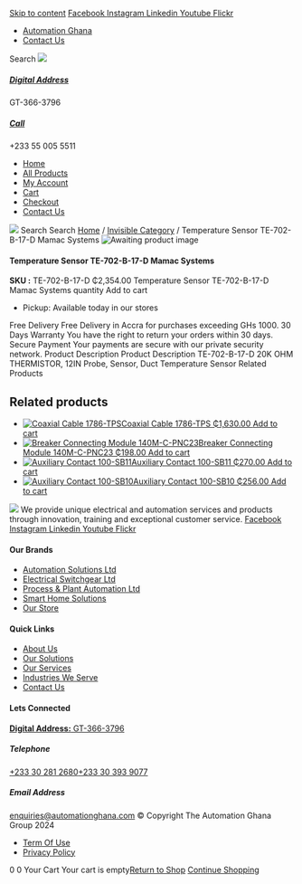 [Skip to content](https://store.automationghana.com/product/temperature-sensor-te-702-b-17-d-mamac-systems/#content)
[ Facebook ](https://www.facebook.com/automationgh/) [ Instagram ](https://www.instagram.com/automationgh/) [ Linkedin ](https://www.linkedin.com/company/the-automation-ghana-limited/) [ Youtube ](https://www.youtube.com/channel/UCurrRDUSm5oIW39VXjn1u0w) [ Flickr ](https://www.flickr.com/photos/181794037@N07/)
  * [ Automation Ghana ](https://automationghana.com)
  * [ Contact Us ](https://store.automationghana.com/contact/)


Search
[ ![](https://store.automationghana.com/wp-content/uploads/2024/04/Website-TAGG-Logo-BLUE.png) ](https://store.automationghana.com/)
[ ](https://maps.app.goo.gl/m4xeaagWCNbLk4jM6)
#####  [ Digital Address ](https://maps.app.goo.gl/m4xeaagWCNbLk4jM6)
GT-366-3796 
[ ](tel:+233550055511)
#####  [ Call ](tel:+233550055511)
+233 55 005 5511 
  * [Home](https://store.automationghana.com/)
  * [All Products](https://store.automationghana.com/shop/)
  * [My Account](https://store.automationghana.com/my-account/)
  * [Cart](https://store.automationghana.com/cart/)
  * [Checkout](https://store.automationghana.com/checkout/)
  * [Contact Us](https://store.automationghana.com/contact/)


[![](https://store.automationghana.com/wp-content/uploads/2024/04/AutomationGhana_logo_white.png)](https://store.automationghana.com)
Search
Search
[Home](https://store.automationghana.com) / [Invisible Category](https://store.automationghana.com/product-category/invisible-category/) / Temperature Sensor TE-702-B-17-D Mamac Systems
![Awaiting product image](https://store.automationghana.com/wp-content/uploads/woocommerce-placeholder-600x600.png)
####  Temperature Sensor TE-702-B-17-D Mamac Systems 
**SKU :** TE-702-B-17-D 
₵2,354.00
Temperature Sensor TE-702-B-17-D Mamac Systems quantity
Add to cart
  * Pickup: Available today in our stores


Free Delivery 
Free Delivery in Accra for purchases exceeding GHs 1000. 
30 Days Warranty 
You have the right to return your orders within 30 days. 
Secure Payment 
Your payments are secure with our private security network. 
Product Description
Product Description
TE-702-B-17-D 20K OHM THERMISTOR, 12IN Probe, Sensor, Duct Temperature Sensor
Related Products 
## Related products
  * [![Coaxial Cable 1786-TPS](https://store.automationghana.com/wp-content/uploads/2020/12/1786-TPS-300x300.jpg)Coaxial Cable 1786-TPS ₵1,630.00 ](https://store.automationghana.com/product/coaxial-cable-1786-tps/)
[Add to cart](https://store.automationghana.com/product/temperature-sensor-te-702-b-17-d-mamac-systems/?add-to-cart=2983)
  * [![Breaker Connecting Module 140M-C-PNC23](https://store.automationghana.com/wp-content/uploads/2020/12/140M-C-PNC23-300x300.jpg)Breaker Connecting Module 140M-C-PNC23 ₵198.00 ](https://store.automationghana.com/product/breaker-connecting-module-140m-c-pnc23/)
[Add to cart](https://store.automationghana.com/product/temperature-sensor-te-702-b-17-d-mamac-systems/?add-to-cart=2973)
  * [![Auxiliary Contact 100-SB11](https://store.automationghana.com/wp-content/uploads/2020/11/Allen-Bradley-100S-300x300.jpg)Auxiliary Contact 100-SB11 ₵270.00 ](https://store.automationghana.com/product/auxiliary-contact-100-sb11/)
[Add to cart](https://store.automationghana.com/product/temperature-sensor-te-702-b-17-d-mamac-systems/?add-to-cart=2954)
  * [![Auxiliary Contact 100-SB10](https://store.automationghana.com/wp-content/uploads/2020/11/Auxilliary-Contact-300x300.jpg)Auxiliary Contact 100-SB10 ₵256.00 ](https://store.automationghana.com/product/auxiliary-contact-100-sb10/)
[Add to cart](https://store.automationghana.com/product/temperature-sensor-te-702-b-17-d-mamac-systems/?add-to-cart=2952)


![](https://store.automationghana.com/wp-content/uploads/2024/04/AutomationGhana_logo_white.png)
We provide unique electrical and automation services and products through innovation, training and exceptional customer service.
[ Facebook ](https://www.facebook.com/automationgh/) [ Instagram ](https://www.instagram.com/automationgh/) [ Linkedin ](https://www.linkedin.com/company/the-automation-ghana-limited/) [ Youtube ](https://www.youtube.com/channel/UCurrRDUSm5oIW39VXjn1u0w) [ Flickr ](https://www.flickr.com/photos/181794037@N07/)
#### Our Brands
  * [ Automation Solutions Ltd ](https://store.automationghana.com/product/temperature-sensor-te-702-b-17-d-mamac-systems/)
  * [ Electrical Switchgear Ltd ](https://store.automationghana.com/product/temperature-sensor-te-702-b-17-d-mamac-systems/)
  * [ Process & Plant Automation Ltd ](https://store.automationghana.com/product/temperature-sensor-te-702-b-17-d-mamac-systems/)
  * [ Smart Home Solutions ](https://store.automationghana.com/product/temperature-sensor-te-702-b-17-d-mamac-systems/)
  * [ Our Store ](https://store.automationghana.com/product/temperature-sensor-te-702-b-17-d-mamac-systems/)


#### Quick Links
  * [ About Us ](https://store.automationghana.com/product/temperature-sensor-te-702-b-17-d-mamac-systems/)
  * [ Our Solutions ](https://store.automationghana.com/product/temperature-sensor-te-702-b-17-d-mamac-systems/)
  * [ Our Services ](https://store.automationghana.com/product/temperature-sensor-te-702-b-17-d-mamac-systems/)
  * [ Industries We Serve ](https://store.automationghana.com/product/temperature-sensor-te-702-b-17-d-mamac-systems/)
  * [ Contact Us ](https://store.automationghana.com/product/temperature-sensor-te-702-b-17-d-mamac-systems/)


#### Lets Connected
[**Digital Address:** GT-366-3796](https://maps.app.goo.gl/m4xeaagWCNbLk4jM6)
#####  Telephone 
[ +233 30 281 2680](tel:+233302812680)[+233 30 393 9077](https://store.automationghana.com/product/temperature-sensor-te-702-b-17-d-mamac-systems/+233303939077)
#####  Email Address 
enquiries@automationghana.com 
© Copyright The Automation Ghana Group 2024
  * [ Term Of Use ](https://store.automationghana.com/product/temperature-sensor-te-702-b-17-d-mamac-systems/)
  * [ Privacy Policy ](https://store.automationghana.com/product/temperature-sensor-te-702-b-17-d-mamac-systems/)


0
0
Your Cart
Your cart is empty[Return to Shop](https://store.automationghana.com/shop/)
[Continue Shopping](https://store.automationghana.com/product/temperature-sensor-te-702-b-17-d-mamac-systems/)
